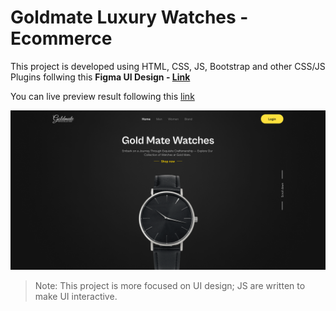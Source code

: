 # Goldmate Luxury Watches - Ecommerce

This project is developed using HTML, CSS, JS, Bootstrap and other CSS/JS Plugins follwing this **Figma UI Design - [Link](https://www.figma.com/file/Uqz3gR2W3IubqbnGtNMSjK/Goldmate-Luxury-Watches-%7C-Ecommerce?type=design&node-id=31%3A126&mode=design&t=PAuGa0uQGgoFgvgV-1)**

You can live preview result following this [link](https://ishwors.com.np/goldmate-luxury/) 

[![Goldmate Luxury Watches - Ecommerce](/__screenshots/goldmate-luxury.png)](https://ishwors.com.np/goldmate-luxury/) 

> Note: This project is more focused on UI design;  JS are written to make UI interactive.
